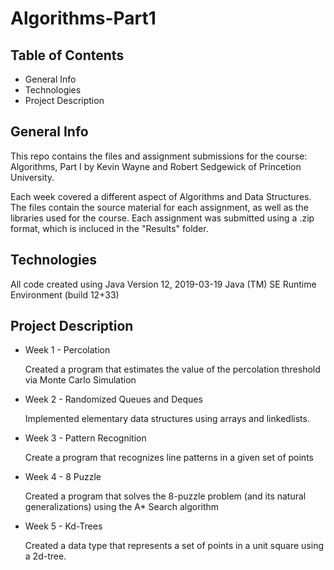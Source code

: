 # Algorithms-Part1

## Table of Contents
* General Info
* Technologies
* Project Description

## General Info
This repo contains the files and assignment submissions for the course:
Algorithms, Part I by Kevin Wayne and Robert Sedgewick of Princetion
University. 

Each week covered a different aspect of Algorithms and Data Structures. 
The files contain the source material for each assignment, as well as the
libraries used for the course. Each assignment was submitted using a .zip
format, which is incluced in the "Results" folder. 

## Technologies
All code created using Java Version 12, 2019-03-19
Java (TM) SE Runtime Environment (build 12+33)

## Project Description
* Week 1 - Percolation

   Created a program that estimates the value of the percolation threshold via Monte Carlo Simulation
* Week 2 - Randomized Queues and Deques

   Implemented elementary data structures using arrays and linkedlists.
* Week 3 - Pattern Recognition

   Create a program that recognizes line patterns in a given set of points
* Week 4 - 8 Puzzle

   Created a program that solves the 8-puzzle problem (and its natural generalizations) using the A* Search algorithm
* Week 5 - Kd-Trees

   Created a data type that represents a set of points in a unit square using a 2d-tree. 